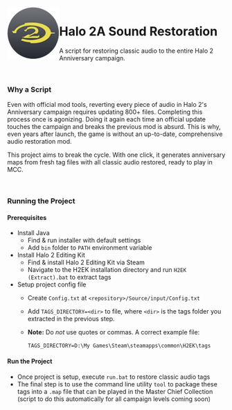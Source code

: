 <img align="left" width="120" src="Project Resources/Icon/Halo2AIcon.png" alt="Halo 2A Sound Restoration Icon">

# Halo 2A Sound Restoration
A script for restoring classic audio to the entire Halo 2 Anniversary campaign.

</br>

### Why a Script

Even with official mod tools, reverting every piece of audio in Halo 2's Anniversary campaign requires updating 800+ files. Completing this process once is agonizing. Doing it again each time an official update touches the campaign and breaks the previous mod is absurd. This is why, even years after launch, the game is without an up-to-date, comprehensive audio restoration mod.

This project aims to break the cycle. With one click, it generates anniversary maps from fresh tag files with all classic audio restored, ready to play in MCC. 

</br>

### Running the Project

#### Prerequisites
- Install Java
  - Find & run installer with default settings
  - Add `bin` folder to `PATH` environment variable
- Install Halo 2 Editing Kit
  - Find & install Halo 2 Editing Kit via Steam
  - Navigate to the H2EK installation directory and run `H2EK (Extract).bat` to extract tags
- Setup project config file
  - Create `Config.txt` at `<repository>/Source/input/Config.txt`
  - Add `TAGS_DIRECTORY=<dir>` to file, where `<dir>` is the tags folder you extracted in the previous step.
  - **Note:** Do *not* use quotes or commas. A correct example file:
  
    ```
    TAGS_DIRECTORY=D:\My Games\Steam\steamapps\common\H2EK\tags
    ```
  
 #### Run the Project
- Once project is setup, execute `run.bat` to restore classic audio tags
- The final step is to use the command line utility `tool` to package these tags into a `.map` file that can be played in the Master Chief Collection (script to do this automatically for all campaign levels coming soon)
